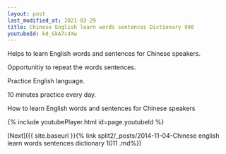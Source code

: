 ```yaml
---
layout: post
last_modified_at: 2021-03-29
title: Chinese English learn words sentences Dictionary 990 
youtubeId: k8_GkA7c4Xw
---
```

 
 
Helps to learn English words and sentences for Chinese speakers.

Opportunitiy to repeat the words sentences. 

Practice English language. 
 
10 minutes practice every day. 
 
How to learn English words and sentences for Chinese speakers 
 
{% include youtubePlayer.html id=page.youtubeId %}
 
 
[Next]({{ site.baseurl }}{% link  split2/_posts/2014-11-04-Chinese english learn words sentences dictionary 1011 .md%})
 

